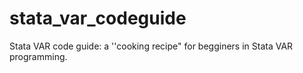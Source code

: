 # stata_var_codeguide
Stata VAR code guide: a ''cooking recipe" for begginers in Stata VAR programming.
